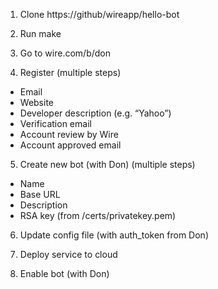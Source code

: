 1. Clone https://github/wireapp/hello-bot

2. Run make

3. Go to wire.com/b/don

4. Register (multiple steps)
- Email
- Website
- Developer description (e.g. “Yahoo”)
- Verification email
- Account review by Wire
- Account approved email

5. Create new bot (with Don) (multiple steps)
- Name
- Base URL
- Description
- RSA key (from /certs/privatekey.pem)

6. Update config file (with auth_token from Don)

7. Deploy service to cloud

8. Enable bot (with Don)
